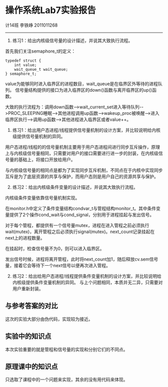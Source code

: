 操作系统Lab7实验报告
===================
计14班 李铁峥 2011011268

-------------------

1. 练习1：给出内核级信号量的设计描述，并说其大致执行流程。

首先我们关注semaphore_t的定义：

```
typedef struct {
    int value;
    wait_queue_t wait_queue;
} semaphore_t;
```
value为能够同时进入临界区的进程数目，wait_queue是在临界区外等待的进程队列。
信号量结构提供的接口为进入临界区的down()函数与离开临界区的up()函数。

大致的执行流程为：调用down函数-->wait_current_set进入等待队列-->PROC_SLEEPING睡眠-->其他进程调用up函数-->wakeup_proc被唤醒-->进入临界区执行-->调用up函数-->其他进程进入临界区或者value++。



1. 练习1：给出用户态进程/线程提供信号量机制的设计方案，并比较说明给内核级提供信号量机制的异同。

用户态进程/线程的的信号量机制主要用于用户态进程间进行同步互斥操作，原理上与内核级信号量相同，只需要对用户的接口需要进行进一步的封装，在内核级信号量的基础上，将接口开放给用户。

与内核级信号量的相同点是都为了实现同步互斥机制，不同点在于内核中实现同步互斥是为了底层资源的共享与保护，而用户态则是用户自己的资源共享与保护。


 2. 练习2：给出内核级条件变量的设计描述，并说其大致执行流程。

内核级条件变量依靠信号量机制实现。

在monitor.h中定义了条件变量结构condvar_t与管程结构monitor_t。其中条件变量提供了2个操作cond_wait与cond_signal，分别用于进程挂起与发出信号。

对于每个管程，都提供有一个信号量mutex，进程在进入管程之前必须执行wait(mutex)，离开管程之后必须执行signal(mutex)。next_count记录挂起在next上的进程数量。 

在挂起时，检查信号量不为0，则可以进入临界区。

发出信号时候，进程将离开管程，此时将next_count加1，随后释放cv.sem信号量，接着它会等待下一个next信号以便再次进入管程。


 2. 练习2：给出给用户态进程/线程提供条件变量机制的设计方案，并比较说明给内核级提供条件变量机制的异同。
 与上个问题相同，本质并无二异，只需要对用户重新封装。


## 与参考答案的对比

这次的实验大部分由伪代码，实现较为接近。

## 实验中的知识点

本次实验重要的就是管程和信号量的实现和分别它们的不同点。

## 原理课中的知识点

只选取了课程中的一个问题来实现，其余的没有用代码来体现。



